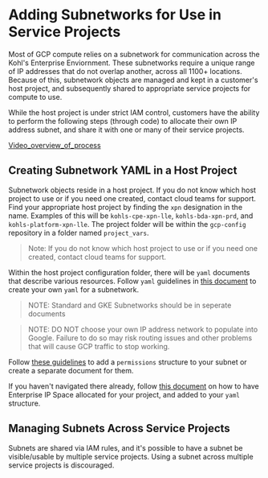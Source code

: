 # Adding Subnetworks for Use in Service Projects

Most of GCP compute relies on a subnetwork for communication across the Kohl's Enterprise Enviornment.  These subnetworks require a unique range of IP addresses that do not overlap another, across all 1100+ locations.  Because of this, subnetwork objects are managed and kept in a customer's host project, and subsequently shared to appropriate service projects for compute to use.

While the host project is under strict IAM control, customers have the ability to perform the following steps (through code) to allocate their own IP address subnet, and share it with one or many of their service projects.

[Video_overview_of_process](https://drive.google.com/file/d/1pH8taDM0O42MIcL92lV7EkhUI7jyyBPG/view?usp=sharing)

## Creating Subnetwork YAML in a Host Project

Subnetwork objects reside in a host project.  If you do not know which host project to use or if you need one created, contact cloud teams for support.  Find your appropriate host project by finding the `xpn` designation in the name.  Examples of this will be `kohls-cpe-xpn-lle`, `kohls-bda-xpn-prd`, and `kohls-platform-xpn-lle`.  The project folder will be within the `gcp-config` repository in a folder named `project_vars`.

> Note: If you do not know which host project to use or if you need one created, contact cloud teams for support.

Within the host project configuration folder, there will be `yaml` documents that describe various resources.  Follow `yaml` guidelines in [this document](https://gitlab.com/kohls/infra/platform_enablement/cloud-config/gcp-config/-/blob/main/docs/Network/VPC_Networks_Subnetworks.md) to create your own `yaml` for a subnetwork.

> NOTE: Standard and GKE Subnetworks should be in seperate documents

> NOTE: DO NOT choose your own IP address network to populate into Google.  Failure to do so may risk routing issues and other problems that will cause GCP traffic to stop working.

Follow [these guidelines](https://gitlab.com/kohls/infra/platform_enablement/cloud-config/gcp-config/-/blob/main/docs/Projects/Parameter_Schema.md#iam-policy-subnets) to add a `permissions` structure to your subnet or create a separate document for them.

If you haven't navigated there already, follow [this document](https://gitlab.com/kohls/infra/platform_enablement/cloud-config/gcp-config/-/blob/main/docs/Network/IP_Address_Allocation.md) on how to have Enterprise IP Space allocated for your project, and added to your `yaml` structure.

## Managing Subnets Across Service Projects

Subnets are shared via IAM rules, and it's possible to have a subnet be visible/usable by multiple service projects.  Using a subnet across multiple service projects is discouraged.